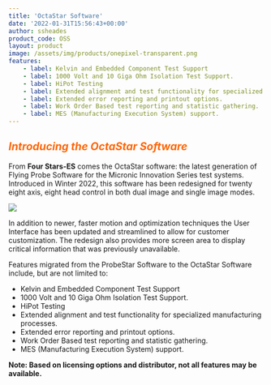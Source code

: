 ```yaml
---
title: 'OctaStar Software'
date: '2022-01-31T15:56:43+00:00'
author: ssheades
product_code: OSS
layout: product
image: /assets/img/products/onepixel-transparent.png
features:
    - label: Kelvin and Embedded Component Test Support
    - label: 1000 Volt and 10 Giga Ohm Isolation Test Support.
    - label: HiPot Testing
    - label: Extended alignment and test functionality for specialized manufacturing processes.
    - label: Extended error reporting and printout options.
    - label: Work Order Based test reporting and statistic gathering.
    - label: MES (Manufacturing Execution System) support.
---
```


## ***<span style="color: #ff6600;">Introducing the OctaStar Software</span>***

From **Four Stars-ES** comes the OctaStar software: the latest generation of Flying Probe Software for the Micronic Innovation Series test systems. Introduced in Winter 2022, this software has been redesigned for twenty eight axis, eight head control in both dual image and single image modes.

[![](http://www.4stars-es.com/wp-content/uploads/2022/01/Gather.bmp)](http://www.4stars-es.com/wp-content/uploads/2022/01/Gather.bmp)

In addition to newer, faster motion and optimization techniques the User Interface has been updated and streamlined to allow for customer customization. The redesign also provides more screen area to display critical information that was previously unavailable.

Features migrated from the ProbeStar Software to the OctaStar Software include, but are not limited to:

- Kelvin and Embedded Component Test Support
- 1000 Volt and 10 Giga Ohm Isolation Test Support.
- HiPot Testing
- Extended alignment and test functionality for specialized manufacturing processes.
- Extended error reporting and printout options.
- Work Order Based test reporting and statistic gathering.
- MES (Manufacturing Execution System) support.

**Note: Based on licensing options and distributor, not all features may be available.**
